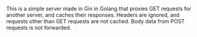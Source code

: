 This is a simple server made in Gin in Golang that proxies GET requests for another server, and caches their responses.
Headers are ignored, and requests other than GET requests are not cached. Body data from POST requests is not forwarded.